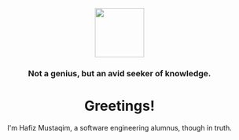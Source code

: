 <div id="header" align="center">
  <img src="https://media0.giphy.com/media/5ndklThG9vUUdTmgMn/giphy.webp?cid=ecf05e47et3ps2srnqlbxa35f8tc7owtkpeex708wo28knnb&ep=v1_stickers_search&rid=giphy.webp&ct=s" width="100"/>
</div>
<h3 align="center">Not a genius, but an avid seeker of knowledge.</h3>
<h1 align="center">Greetings!</h1>
<p align="center">I'm Hafiz Mustaqim, a software engineering alumnus, though in truth.</h2>
